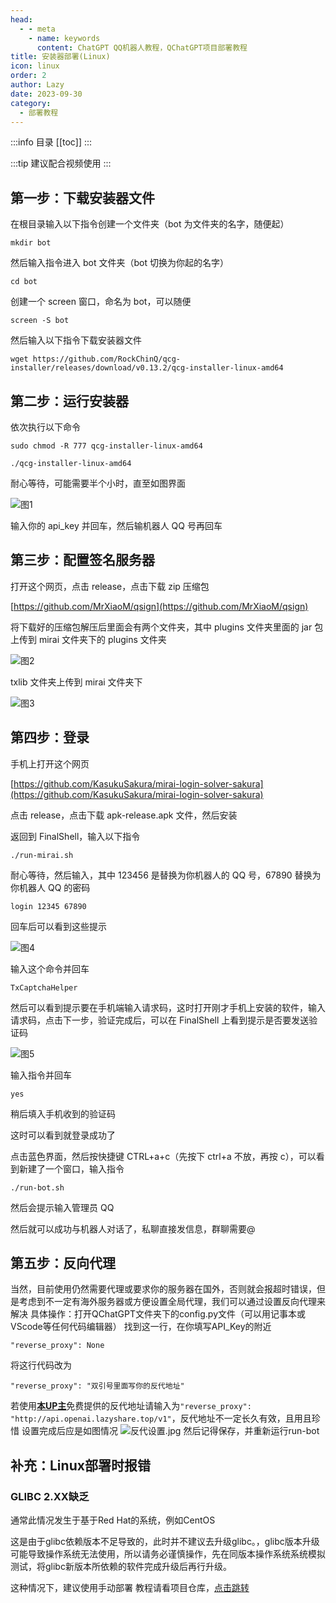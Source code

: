 ```yaml
---
head:
  - - meta
    - name: keywords
      content: ChatGPT QQ机器人教程，QChatGPT项目部署教程
title: 安装器部署(Linux)
icon: linux
order: 2
author: Lazy
date: 2023-09-30
category:
  - 部署教程
---
```

:::info 目录
[[toc]]
:::

:::tip 建议配合视频使用
<BiliBili bvid="BV11h4y1y74H" />
:::

## 第一步：下载安装器文件

在根目录输入以下指令创建一个文件夹（bot 为文件夹的名字，随便起）

```terminal
mkdir bot
```

然后输入指令进入 bot 文件夹（bot 切换为你起的名字）

```terminal
cd bot
```

创建一个 screen 窗口，命名为 bot，可以随便

```terminal
screen -S bot
```

然后输入以下指令下载安装器文件

```terminal
wget https://github.com/RockChinQ/qcg-installer/releases/download/v0.13.2/qcg-installer-linux-amd64
```

## 第二步：运行安装器

依次执行以下命令

```terminal
sudo chmod -R 777 qcg-installer-linux-amd64
```

```terminal
./qcg-installer-linux-amd64
```

耐心等待，可能需要半个小时，直至如图界面

![图1](https://s2.loli.net/2023/08/11/j5DnQPVCYh1sJ78.jpg)

输入你的 api_key 并回车，然后输机器人 QQ 号再回车

## 第三步：配置签名服务器

打开这个网页，点击 release，点击下载 zip 压缩包

[https://github.com/MrXiaoM/qsign](https://github.com/MrXiaoM/qsign)

将下载好的压缩包解压后里面会有两个文件夹，其中 plugins 文件夹里面的 jar 包上传到 mirai 文件夹下的 plugins 文件夹

![图2](https://s2.loli.net/2023/08/11/KiJQozRlPDdtBUs.png)

txlib 文件夹上传到 mirai 文件夹下

![图3](https://s2.loli.net/2023/08/11/OD8C9Fa156BugcT.png)

## 第四步：登录

手机上打开这个网页

[https://github.com/KasukuSakura/mirai-login-solver-sakura](https://github.com/KasukuSakura/mirai-login-solver-sakura)

点击 release，点击下载 apk-release.apk 文件，然后安装

返回到 FinalShell，输入以下指令

```terminal
./run-mirai.sh
```

耐心等待，然后输入，其中 123456 是替换为你机器人的 QQ 号，67890 替换为你机器人 QQ 的密码

```terminal
login 12345 67890
```

回车后可以看到这些提示

![图4](https://s2.loli.net/2023/08/11/MymgAkDBQU4NpE9.jpg)

输入这个命令并回车

```terminal
TxCaptchaHelper
```

然后可以看到提示要在手机端输入请求码，这时打开刚才手机上安装的软件，输入请求码，点击下一步，验证完成后，可以在 FinalShell 上看到提示是否要发送验证码

![图5](https://s2.loli.net/2023/08/11/bI5jzOyGvCiUhTV.jpg)

输入指令并回车

```terminal
yes
```

稍后填入手机收到的验证码

这时可以看到就登录成功了

点击蓝色界面，然后按快捷键 CTRL+a+c（先按下 ctrl+a 不放，再按 c），可以看到新建了一个窗口，输入指令

```terminal
./run-bot.sh
```

然后会提示输入管理员 QQ

然后就可以成功与机器人对话了，私聊直接发信息，群聊需要@

## 第五步：反向代理

当然，目前使用仍然需要代理或要求你的服务器在国外，否则就会报超时错误，但是考虑到不一定有海外服务器或方便设置全局代理，我们可以通过设置反向代理来解决
具体操作：打开QChatGPT文件夹下的config.py文件（可以用记事本或VScode等任何代码编辑器）
找到这一行，在你填写API_Key的附近
```
"reverse_proxy": None
```
将这行代码改为
```
"reverse_proxy": "双引号里面写你的反代地址"
```
若使用[**本UP主**](https://space.bilibili.com/407410594)免费提供的反代地址请输入为`"reverse_proxy": "http://api.openai.lazyshare.top/v1"`，反代地址不一定长久有效，且用且珍惜
设置完成后应是如图情况
![反代设置.jpg](https://s2.loli.net/2023/08/16/GeoiZCbLtfg3uqH.jpg)
然后记得保存，并重新运行run-bot

## 补充：Linux部署时报错

### GLIBC 2.XX缺乏
通常此情况发生于基于Red Hat的系统，例如CentOS

这是由于glibc依赖版本不足导致的，此时并不建议去升级glibc。，glibc版本升级可能导致操作系统无法使用，所以请务必谨慎操作，先在同版本操作系统系统模拟测试，将glibc新版本所依赖的软件完成升级后再行升级。

这种情况下，建议使用手动部署
教程请看项目仓库，[点击跳转](./manual.md)

